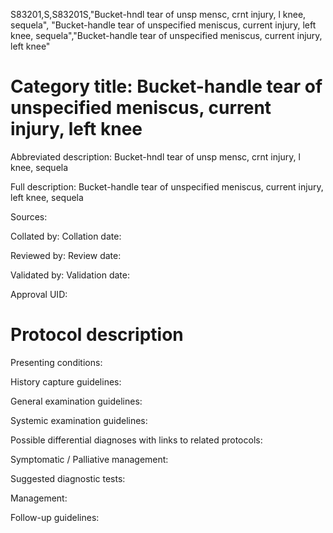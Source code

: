S83201,S,S83201S,"Bucket-hndl tear of unsp mensc, crnt injury, l knee, sequela", "Bucket-handle tear of unspecified meniscus, current injury, left knee, sequela","Bucket-handle tear of unspecified meniscus, current injury, left knee"
# Category title: Bucket-handle tear of unspecified meniscus, current injury, left knee

Abbreviated description: Bucket-hndl tear of unsp mensc, crnt injury, l knee, sequela

Full description: Bucket-handle tear of unspecified meniscus, current injury, left knee, sequela

Sources:

Collated by:
Collation date:

Reviewed by:
Review date:

Validated by:
Validation date:

Approval UID:

# Protocol description

Presenting conditions:

History capture guidelines:

General examination guidelines:

Systemic examination guidelines:

Possible differential diagnoses with links to related protocols:

Symptomatic / Palliative management:

Suggested diagnostic tests:

Management:

Follow-up guidelines:
